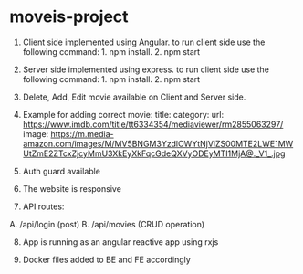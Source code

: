 # moveis-project
1. Client side implemented using Angular.
to run client side use the following command: 1. npm install. 2. npm start

2. Server side implemented using express.
to run client side use the following command: 1. npm install. 2. npm start

3. Delete, Add, Edit movie available on Client and Server side.

4. Example for adding correct movie: 
title: <any>
category: <from dropdown>
url: https://www.imdb.com/title/tt6334354/mediaviewer/rm2855063297/
image: https://m.media-amazon.com/images/M/MV5BNGM3YzdlOWYtNjViZS00MTE2LWE1MWUtZmE2ZTcxZjcyMmU3XkEyXkFqcGdeQXVyODEyMTI1MjA@._V1_.jpg

5. Auth guard available

6. The website is responsive

7. API routes: 

A. /api/login (post)
B. /api/movies (CRUD operation)

8. App is running as an angular reactive app using rxjs

9. Docker files added to BE and FE accordingly
